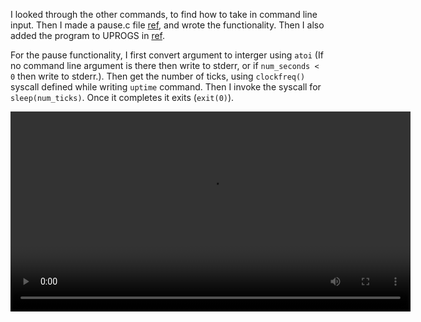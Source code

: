 I looked through the other commands, to find how to take in command line input.
Then I made a pause.c file [ref](./../usr/pause.c), and wrote the functionality.
Then I also added the program to UPROGS in [ref](./../usr/Makefile).

For the pause functionality, I first convert argument to interger using `atoi` (If no command line argument is there then write to stderr, or if `num_seconds < 0` then write to stderr.). Then get the number of ticks, using `clockfreq()` syscall defined while writing `uptime` command.
Then I invoke the syscall for `sleep(num_ticks)`. Once it completes it exits (`exit(0)`).

<video width="640" controls>
  <source src="./media/pause_1.mp4" type="video/mp4">
</video>
